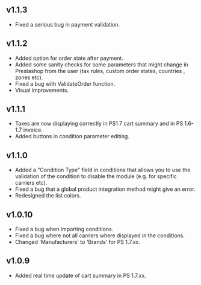 ## v1.1.3
* Fixed a serious bug in payment validation.
## v1.1.2
* Added option for order state after payment.
* Added some sanity checks for some parameters that might change in Prestashop from the user (tax rules, custom order states, countries , zones etc).
* Fixed a bug with ValidateOrder function.
* Visual improvements.
## v1.1.1
* Taxes are now displaying correctly in PS1.7 cart summary and in PS 1.6-1.7 invoice.
* Added buttons in condition parameter editing.
## v1.1.0
* Added a "Condition Type" field in conditions that allows you to use the validation of the condition to disable the module (e.g. for specific carriers etc).
* Fixed a bug that a global product integration method might give an error.
* Redesigned the list colors.
## v1.0.10
* Fixed a bug when importing conditions.
* Fixed a bug where not all carriers where displayed in the conditions.
* Changed 'Manufacturers' to 'Brands' for PS 1.7.xx.
## v1.0.9
* Added real time update of cart summary in PS 1.7.xx.